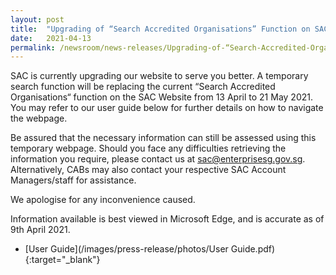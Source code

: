 ```yaml
---
layout: post
title:  "Upgrading of “Search Accredited Organisations” Function on SAC Website"
date:   2021-04-13
permalink: /newsroom/news-releases/Upgrading-of-“Search-Accredited-Organisations”-Function-on-SAC-Website
---
```



SAC is currently upgrading our website to serve you better. A temporary search function will be replacing the current “Search Accredited Organisations“ function on the SAC Website from 13 April to 21 May 2021. You may refer to our user guide below for further details on how to navigate the webpage. 

Be assured that the necessary information can still be assessed using this  temporary webpage. Should you face any difficulties retrieving the information you require, please contact us at sac@enterprisesg.gov.sg. Alternatively, CABs may also contact your respective SAC Account Managers/staff for assistance.

We apologise for any inconvenience caused.

Information available is best viewed in Microsoft Edge, and is accurate as of 9th April 2021. 


* [User Guide](/images/press-release/photos/User Guide.pdf){:target="_blank"}

